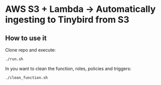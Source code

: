 # AWS S3 + Lambda -> Automatically ingesting to Tinybird from S3

## How to use it

Clone repo and execute: 

```bash
./run.sh
```

In you want to clean the function, roles, policies and triggers:

```bash
./clean_function.sh
```
